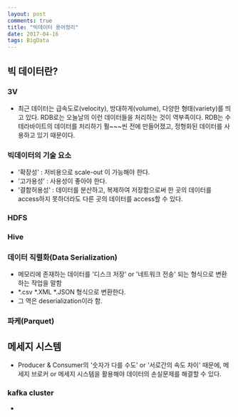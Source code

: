 ```yaml
---
layout: post
comments: true
title: "빅데이터 용어정리"
date: 2017-04-16
tags: BigData
---
```


## 빅 데이터란?  
### 3V  
  - 최근 데이터는 급속도로(velocity), 방대하게(volume), 다양한 형태(variety)를 띄고 있다. RDB로는 오늘날의 이런 데이터들을 처리하는 것이 역부족이다. RDB는 수테라바이트의 데이터를 처리하기 훨~~~씬 전에 만들어졌고, 정형화된 데이터를 사용하고 있기 때문이다.  

### 빅데이터의 기술 요소  
  - '확장성' : 저비용으로 scale-out 이 가능해야 한다.
  - '고가용성' :  사용성이 좋아야 한다.  
  - '결함허용성' : 데이터를 분산하고, 복제하여 저장함으로써 한 곳의 데이터를 access하지 못하더라도 다른 곳의 데이터를 access할 수 있다.  

### HDFS
### Hive
### 데이터 직렬화(Data Serialization)
  - 메모리에 존재하는 데이터를 '디스크 저장' or '네트워크 전송' 되는 형식으로 변환하는 작업을 말함  
  - \*.csv \*.XML \*.JSON 형식으로 변환한다.  
  - 그 역은 deserialization이라 함.

### 파케(Parquet)

## 메세지 시스템
- Producer & Consumer의 '숫자가 다를 수도' or '서로간의 속도 차이' 때문에, 메세지 브로커 or 메세지 시스템을 활용해야 데이터의 손실문제를 해결할 수 있다.

### kafka cluster
-
